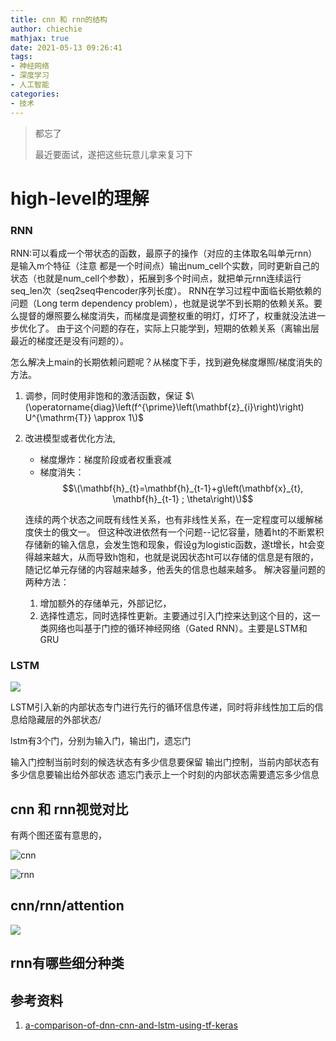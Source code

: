 ```yaml
---
title: cnn 和 rnn的结构
author: chiechie
mathjax: true
date: 2021-05-13 09:26:41
tags:
- 神经网络
- 深度学习
- 人工智能
categories:
- 技术
---
```


> 都忘了
> 
> 最近要面试，遂把这些玩意儿拿来复习下


# high-level的理解

### RNN
RNN:可以看成一个带状态的函数，最原子的操作（对应的主体取名叫单元rnn）是输入m个特征（注意 都是一个时间点）输出num_cell个实数，同时更新自己的状态（也就是num_cell个参数），拓展到多个时间点，就把单元rnn连续运行seq_len次（seq2seq中encoder序列长度）。
RNN在学习过程中面临长期依赖的问题（Long term dependency problem），也就是说学不到长期的依赖关系。要么提督的爆照要么梯度消失，而梯度是调整权重的明灯，灯坏了，权重就没法进一步优化了。
由于这个问题的存在，实际上只能学到，短期的依赖关系（离输出层最近的梯度还是没有问题的）。

怎么解决上main的长期依赖问题呢？从梯度下手，找到避免梯度爆照/梯度消失的方法。

1. 调参，同时使用非饱和的激活函数，保证 $\(\operatorname{diag}\left(f^{\prime}\left(\mathbf{z}_{i}\right)\right) U^{\mathrm{T}} \approx 1\)$
2. 改进模型或者优化方法, 
    - 梯度爆炸：梯度阶段或者权重衰减
    - 梯度消失：
        $$\(\mathbf{h}_{t}=\mathbf{h}_{t-1}+g\left(\mathbf{x}_{t}, \mathbf{h}_{t-1} ; \theta\right)\)$$
    
    连续的两个状态之间既有线性关系，也有非线性关系，在一定程度可以缓解梯度侠士的俄文一。
但这种改进依然有一个问题--记忆容量，随着ht的不断累积存储新的输入信息，会发生饱和现象，假设g为logistic函数，遂t增长，ht会变得越来越大，从而导致h饱和，也就是说因状态ht可以存储的信息是有限的，随记忆单元存储的内容越来越多，他丢失的信息也越来越多。
   解决容量问题的两种方法：
   1. 增加额外的存储单元，外部记忆，
   2. 选择性遗忘，同时选择性更新。主要通过引入门控来达到这个目的，这一类网络也叫基于门控的循环神经网络（Gated RNN）。主要是LSTM和GRU
    

### LSTM

![](lstm.png)

LSTM引入新的内部状态专门进行先行的循环信息传递，同时将非线性加工后的信息给隐藏层的外部状态/

lstm有3个门，分别为输入门，输出门，遗忘门

输入门控制当前时刻的候选状态有多少信息要保留
输出门控制，当前内部状态有多少信息要输出给外部状态
遗忘门表示上一个时刻的内部状态需要遗忘多少信息

## cnn 和 rnn视觉对比

有两个图还蛮有意思的，

![cnn](https://miro.medium.com/max/3058/1*W34PwVsbTm_3EbJozaWWdA.jpeg)

![rnn](https://firebasestorage.googleapis.com/v0/b/firescript-577a2.appspot.com/o/imgs%2Fapp%2Frf_learning%2FoIsH5iVKwV.png?alt=media&token=05e8189e-dd5f-4781-910c-a46bb9fa4eaf)


## cnn/rnn/attention

 ![](https://firebasestorage.googleapis.com/v0/b/firescript-577a2.appspot.com/o/imgs%2Fapp%2Frf_learning%2F_n2z_XQqI2.png?alt=media&token=facfccac-e8ac-4895-a84c-7add43cd165a)


## rnn有哪些细分种类


## 参考资料
1. [a-comparison-of-dnn-cnn-and-lstm-using-tf-keras](https://towardsdatascience.com/a-comparison-of-dnn-cnn-and-lstm-using-tf-keras-2191f8c77bbe)
